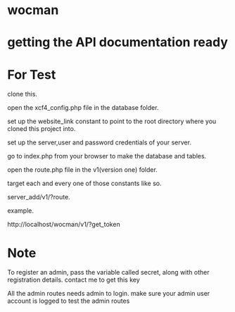 # wocman

#  getting the API documentation ready

# For Test

clone this.

open the xcf4_config.php file in the database folder.

set up the website_link constant to point to the root directory where you cloned this project into.

set up the server,user and password credentials of your server.

go to index.php from your browser to make the database and tables.

open the route.php file in the v1(version one) folder.

target each and every one of those constants like so.

server_add/v1/?route.

example.

http://localhost/wocman/v1/?get_token

# Note

To register an admin, pass the variable called secret, along with other registration details. contact me to get this key

All the admin routes needs admin to login. make sure your admin user account is logged to test the admin routes